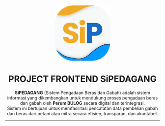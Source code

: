 <p align="center">
  <img src="./src/assets/svg/LOGO.svg" alt="SiPEDAGANG Logo" width="180"/>
</p>

<h1 align="center">PROJECT FRONTEND SiPEDAGANG</h1>

<p align="center">
  <b>SiPEDAGANG</b> (Sistem Pengadaan Beras dan Gabah) adalah sistem informasi yang dikembangkan untuk mendukung proses pengadaan beras dan gabah oleh <b>Perum BULOG</b> secara digital dan terintegrasi.<br>
  Sistem ini bertujuan untuk memfasilitasi pencatatan data pembelian gabah dan beras dari petani atau mitra secara efisien, transparan, dan akuntabel.
</p>

---